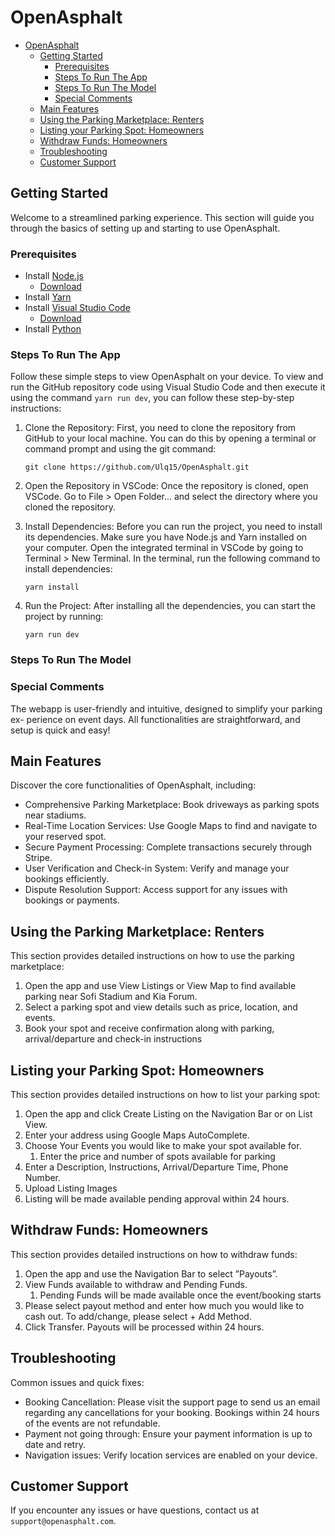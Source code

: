 # OpenAsphalt

- [OpenAsphalt](#openasphalt)
  - [Getting Started](#getting-started)
    - [Prerequisites](#prerequisites)
    - [Steps To Run The App](#steps-to-run-the-app)
    - [Steps To Run The Model](#steps-to-run-the-model)
    - [Special Comments](#special-comments)
  - [Main Features](#main-features)
  - [Using the Parking Marketplace: Renters](#using-the-parking-marketplace-renters)
  - [Listing your Parking Spot: Homeowners](#listing-your-parking-spot-homeowners)
  - [Withdraw Funds: Homeowners](#withdraw-funds-homeowners)
  - [Troubleshooting](#troubleshooting)
  - [Customer Support](#customer-support)

## Getting Started

Welcome to a streamlined parking experience. This section will guide you through the basics of setting up and starting to use OpenAsphalt.

### Prerequisites

- Install [Node.js](https://nodejs.org/en/learn/getting-started/how-to-install-nodejs)
  - [Download](https://nodejs.org/en/download)
- Install [Yarn](https://classic.yarnpkg.com/lang/en/docs/install)
- Install [Visual Studio Code](https://code.visualstudio.com/docs/setup/setup-overview)
  - [Download](https://code.visualstudio.com/download)
- Install [Python](https://www.python.org/downloads/)

### Steps To Run The App

Follow these simple steps to view OpenAsphalt on your device. To view and run the GitHub repository code using Visual Studio Code and then execute it using the command `yarn run dev`, you can follow these step-by-step instructions:

1. Clone the Repository:
    First, you need to clone the repository from GitHub to your local machine. You can do this by opening a terminal or command prompt and using the git command:

    ``` shell
    git clone https://github.com/Ulq15/OpenAsphalt.git
    ```

2. Open the Repository in VSCode:
    Once the repository is cloned, open VSCode. Go to File > Open Folder... and select the directory where you cloned the repository.

3. Install Dependencies:
    Before you can run the project, you need to install its dependencies. Make sure you have Node.js and Yarn installed on your computer. Open the integrated terminal in VSCode by going to Terminal > New Terminal. In the terminal, run the following command to install dependencies:

    ```shell
    yarn install
    ```

4. Run the Project:
    After installing all the dependencies, you can start the project by running:

    ```shell
    yarn run dev
    ```

### Steps To Run The Model

### Special Comments

The webapp is user-friendly and intuitive, designed to simplify your parking ex-
perience on event days. All functionalities are straightforward, and setup is quick
and easy!

## Main Features

Discover the core functionalities of OpenAsphalt, including:

- Comprehensive Parking Marketplace: Book driveways as parking spots near stadiums.
- Real-Time Location Services: Use Google Maps to find and navigate to your reserved spot.
- Secure Payment Processing: Complete transactions securely through Stripe.
- User Verification and Check-in System: Verify and manage your bookings efficiently.
- Dispute Resolution Support: Access support for any issues with bookings or payments.

## Using the Parking Marketplace: Renters

This section provides detailed instructions on how to use the parking marketplace:

1. Open the app and use View Listings or View Map to find available parking near Sofi Stadium and Kia Forum.
2. Select a parking spot and view details such as price, location, and events.
3. Book your spot and receive confirmation along with parking, arrival/departure and check-in instructions

## Listing your Parking Spot: Homeowners

This section provides detailed instructions on how to list your parking spot:

1. Open the app and click Create Listing on the Navigation Bar or on List View.
2. Enter your address using Google Maps AutoComplete.
3. Choose Your Events you would like to make your spot available for.
   1. Enter the price and number of spots available for parking
4. Enter a Description, Instructions, Arrival/Departure Time, Phone Number.
5. Upload Listing Images
6. Listing will be made available pending approval within 24 hours.

## Withdraw Funds: Homeowners

This section provides detailed instructions on how to withdraw funds:

1. Open the app and use the Navigation Bar to select ”Payouts”.
2. View Funds available to withdraw and Pending Funds.
   1. Pending Funds will be made available once the event/booking starts
3. Please select payout method and enter how much you would like to cash out. To add/change, please select + Add Method.
4. Click Transfer. Payouts will be processed within 24 hours.

## Troubleshooting

Common issues and quick fixes:

- Booking Cancellation: Please visit the support page to send us an email regarding any cancellations for your booking. Bookings within 24 hours of the events are not refundable.
- Payment not going through: Ensure your payment information is up to date and retry.
- Navigation issues: Verify location services are enabled on your device.

## Customer Support

If you encounter any issues or have questions, contact us at `support@openasphalt.com`.
